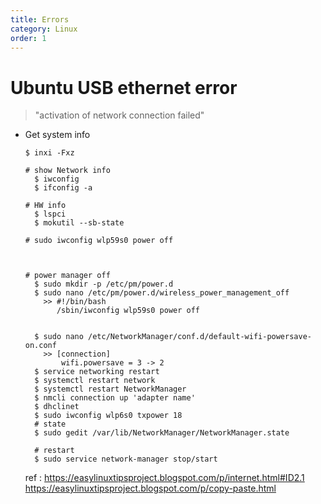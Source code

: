 ```yaml
---
title: Errors
category: Linux
order: 1
---
```



# Ubuntu USB ethernet error 
> "activation of network connection failed"
- Get system info
    ```
    $ inxi -Fxz
    ```
    
    ```
    # show Network info
      $ iwconfig
      $ ifconfig -a

    # HW info
      $ lspci
      $ mokutil --sb-state

    # sudo iwconfig wlp59s0 power off



    # power manager off
      $ sudo mkdir -p /etc/pm/power.d
      $ sudo nano /etc/pm/power.d/wireless_power_management_off
        >> #!/bin/bash
           /sbin/iwconfig wlp59s0 power off


      $ sudo nano /etc/NetworkManager/conf.d/default-wifi-powersave-on.conf
        >> [connection]
            wifi.powersave = 3 -> 2
      $ service networking restart
      $ systemctl restart network
      $ systemctl restart NetworkManager
      $ nmcli connection up 'adapter name'
      $ dhclinet
      $ sudo iwconfig wlp6s0 txpower 18
      # state
      $ sudo gedit /var/lib/NetworkManager/NetworkManager.state

      # restart
      $ sudo service network-manager stop/start
    ```
  ref : https://easylinuxtipsproject.blogspot.com/p/internet.html#ID2.1
        https://easylinuxtipsproject.blogspot.com/p/copy-paste.html
